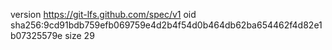 version https://git-lfs.github.com/spec/v1
oid sha256:9cd91bdb759efb069759e4d2b4f54d0b464db62ba654462f4d82e1b07325579e
size 29
